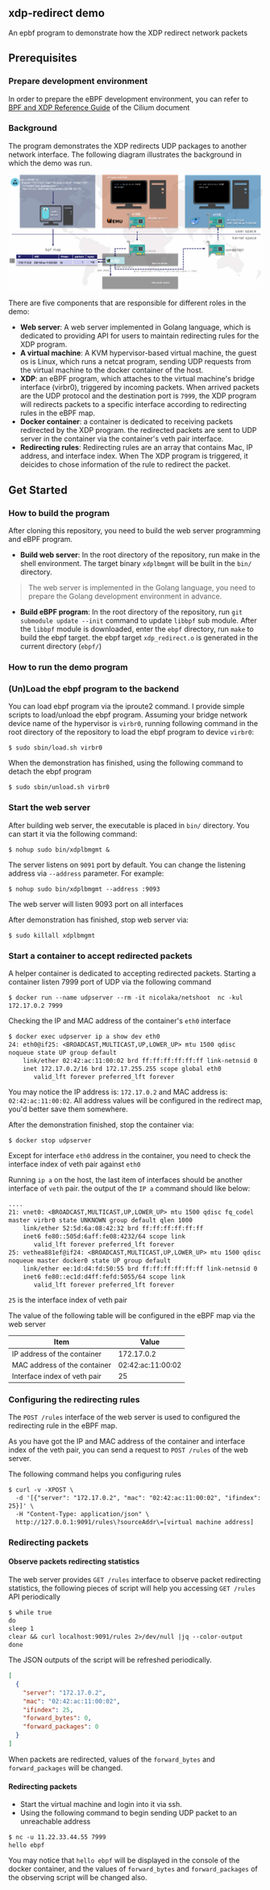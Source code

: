 
## xdp-redirect demo

An epbf program to demonstrate how the XDP redirect network packets

## Prerequisites

### Prepare development environment

In order to prepare the eBPF development environment, you can refer to [BPF and XDP Reference Guide](https://docs.cilium.io/en/stable/bpf/#development-environment) of the Cilium document 


### Background

The program demonstrates the XDP redirects UDP packages to another network interface. The following diagram illustrates the background in which the demo was run.

![background](png/background.png)

There are five components that are responsible for different roles in the demo:

- **Web server**: A web server implemented in Golang language, which is dedicated to providing API for users to maintain redirecting rules for the XDP program.
- **A virtual machine**: A KVM hypervisor-based virtual machine, the guest os is Linux, which runs a netcat program, sending UDP requests from the virtual machine to the docker container of the host.
- **XDP**: an eBPF program, which attaches to the virtual machine's bridge interface (virbr0), triggered by incoming packets. When arrived packets are the UDP protocol and the destination port is `7999`, the XDP program will redirects packets to a specific interface according to redirecting rules in the eBPF map.
- **Docker container**: a container is dedicated to receiving packets redirected by the XDP program. the redirected packets are sent to UDP server in the container via the container's veth pair interface.
- **Redirecting rules**: Redirecting rules are an array that contains Mac, IP address, and interface index. When The XDP program is triggered, it deicides to chose information of the rule to redirect the packet.

## Get Started

### How to build the program

After cloning this repository, you need to build the web server programming and eBPF program. 

- **Build web server**: In the root directory of the repository, run make in the shell environment. The target binary `xdplbmgmt` will be built in the `bin/` directory.

> The web server is implemented in the Golang language, you need to prepare the Golang development environment in advance.


- **Build eBPF program**: In the root directory of the repository, run `git submodule update --init` command to update `libbpf` sub module. After the `libbpf` module is downloaded, enter the `ebpf` directory, run `make` to build the ebpf target. the ebpf target `xdp_redirect.o` is generated in the current directory (`ebpf/`)

### How to run the demo program

### (Un)Load the ebpf program to the backend

You can load ebpf program via the iproute2 command. I provide simple scripts to load/unload the ebpf program.  Assuming your bridge network device name of the hypervisor is `virbr0`, 
running following command in the root directory of the repository to load the ebpf program to device `virbr0`:

```shell
$ sudo sbin/load.sh virbr0
```

When the demonstration has finished, using the following command to detach the ebpf program

```shell
$ sudo sbin/unload.sh virbr0
```

### Start the web server

After building web server, the executable is placed in `bin/` directory. You can start it via the following command:

```shell
$ nohup sudo bin/xdplbmgmt &
```
The server listens on `9091` port by default. You can change the listening address via `--address` parameter. For example:

```shell
$ nohup sudo bin/xdplbmgmt --address :9093
```
The web server will listen 9093 port on all interfaces

After demonstration has finished, stop web server via:

```shell
$ sudo killall xdplbmgmt
```

### Start a container to accept redirected packets

A helper container is dedicated to accepting redirected packets. Starting a container listen 7999 port of UDP via the following command

```shell
$ docker run --name udpserver --rm -it nicolaka/netshoot  nc -kul 172.17.0.2 7999 
```

Checking the IP and MAC address of the container's `eth0` interface  

```shell
$ docker exec udpserver ip a show dev eth0 
24: eth0@if25: <BROADCAST,MULTICAST,UP,LOWER_UP> mtu 1500 qdisc noqueue state UP group default
    link/ether 02:42:ac:11:00:02 brd ff:ff:ff:ff:ff:ff link-netnsid 0
    inet 172.17.0.2/16 brd 172.17.255.255 scope global eth0
       valid_lft forever preferred_lft forever
```
You may notice the IP address is: `172.17.0.2` and MAC address is: `02:42:ac:11:00:02`. All address values will be configured in the redirect map, you'd better save them somewhere.

After the demonstration finished, stop the container via:
```shell
$ docker stop udpserver
```

Except for interface `eth0` address in the container, you need to check the interface index of veth pair against `eth0`

Running `ip a` on the host, the last item of interfaces should be another interface of `veth` pair. the output of the `IP a` command should like below:

```
....
21: vnet0: <BROADCAST,MULTICAST,UP,LOWER_UP> mtu 1500 qdisc fq_codel master virbr0 state UNKNOWN group default qlen 1000
    link/ether 52:5d:6a:08:42:32 brd ff:ff:ff:ff:ff:ff
    inet6 fe80::505d:6aff:fe08:4232/64 scope link
       valid_lft forever preferred_lft forever
25: vethea881ef@if24: <BROADCAST,MULTICAST,UP,LOWER_UP> mtu 1500 qdisc noqueue master docker0 state UP group default
    link/ether ee:1d:d4:fd:50:55 brd ff:ff:ff:ff:ff:ff link-netnsid 0
    inet6 fe80::ec1d:d4ff:fefd:5055/64 scope link
       valid_lft forever preferred_lft forever
```
`25` is the interface index of veth pair

The value of the following table will be configured in the eBPF map via the web server

| Item | Value|
|-|-|
| IP address of the container | 172.17.0.2|
| MAC address of the container | 02:42:ac:11:00:02|
| Interface index of veth pair | 25 | 

### Configuring the redirecting rules

The `POST /rules` interface of the web server is used to configured the redirecting rule in the eBPF map.

As you have got the IP and MAC address of the container and interface index of the veth pair, you can send a request to `POST /rules` of the web server.

The following command helps you configuring rules

```shell
$ curl -v -XPOST \
  -d '[{"server": "172.17.0.2", "mac": "02:42:ac:11:00:02", "ifindex": 25}]' \
  -H "Content-Type: application/json" \
  http://127.0.0.1:9091/rules\?sourceAddr\=[virtual machine address]
```

### Redirecting packets

#### Observe packets redirecting statistics

The web server provides `GET /rules` interface to observe packet redirecting statistics, the following pieces of script will help you accessing `GET /rules` API periodically

```shell
$ while true
do
sleep 1
clear && curl localhost:9091/rules 2>/dev/null |jq --color-output
done
```

The JSON outputs of the script will be refreshed periodically.
```json
[
  {
    "server": "172.17.0.2",
    "mac": "02:42:ac:11:00:02",
    "ifindex": 25,
    "forward_bytes": 0,
    "forward_packages": 0
  }
]
```
When packets are redirected, values of the `forward_bytes` and `forward_packages` will be changed.

#### Redirecting packets

- Start the virtual machine and login into it via ssh. 
- Using the following command to begin sending UDP packet to an unreachable address

```shell
$ nc -u 11.22.33.44.55 7999
hello ebpf 

```
You may notice that `hello ebpf` will be displayed in the console of the docker container, and the values of `forward_bytes` and `forward_packages` of the observing script will be changed also.

